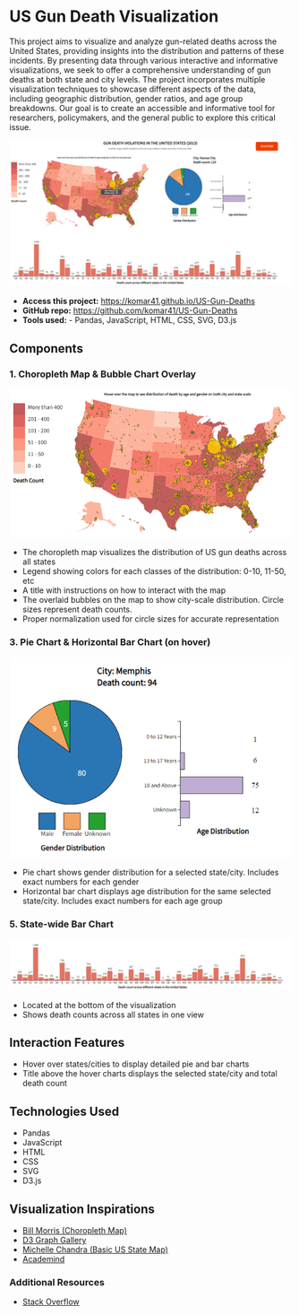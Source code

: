 # US Gun Death Visualization
This project aims to visualize and analyze gun-related deaths across the United States, providing insights into the distribution and patterns of these incidents. By presenting data through various interactive and informative visualizations, we seek to offer a comprehensive understanding of gun deaths at both state and city levels. The project incorporates multiple visualization techniques to showcase different aspects of the data, including geographic distribution, gender ratios, and age group breakdowns. Our goal is to create an accessible and informative tool for researchers, policymakers, and the general public to explore this critical issue.

![image](img/Final.png)

- __Access this project:__ https://komar41.github.io/US-Gun-Deaths
- __GitHub repo:__ https://github.com/komar41/US-Gun-Deaths
- __Tools used:__ - Pandas, JavaScript, HTML, CSS, SVG, D3.js

## Components

### 1. Choropleth Map & Bubble Chart Overlay
![image](img/WhiteHat1.png)

- The choropleth map visualizes the distribution of US gun deaths across all states
- Legend showing colors for each classes of the distribution: 0-10, 11-50, etc
- A title with instructions on how to interact with the map
- The overlaid bubbles on the map to show city-scale distribution. Circle sizes represent death counts. 
- Proper normalization used for circle sizes for accurate representation

### 3. Pie Chart & Horizontal Bar Chart (on hover)
![image](img/WhiteHat2.png)

- Pie chart shows gender distribution for a selected state/city. Includes exact numbers for each gender
- Horizontal bar chart displays age distribution for the same selected state/city. Includes exact numbers for each age group

### 5. State-wide Bar Chart
![image](img/WhiteHat3.png)

- Located at the bottom of the visualization
- Shows death counts across all states in one view

## Interaction Features

- Hover over states/cities to display detailed pie and bar charts
- Title above the hover charts displays the selected state/city and total death count

## Technologies Used
- Pandas
- JavaScript
- HTML
- CSS
- SVG
- D3.js

## Visualization Inspirations
- [Bill Morris (Choropleth Map)](https://bl.ocks.org/wboykinm/dbbe50d1023f90d4e241712395c27fb3)
- [D3 Graph Gallery](https://d3-graph-gallery.com/)
- [Michelle Chandra (Basic US State Map)](https://github.com/academind/d3js-basics/tree/d3-demo-finished)
- [Academind](http://bl.ocks.org/michellechandra/0b2ce4923dc9b5809922)

### Additional Resources
- [Stack Overflow](https://stackoverflow.com/)